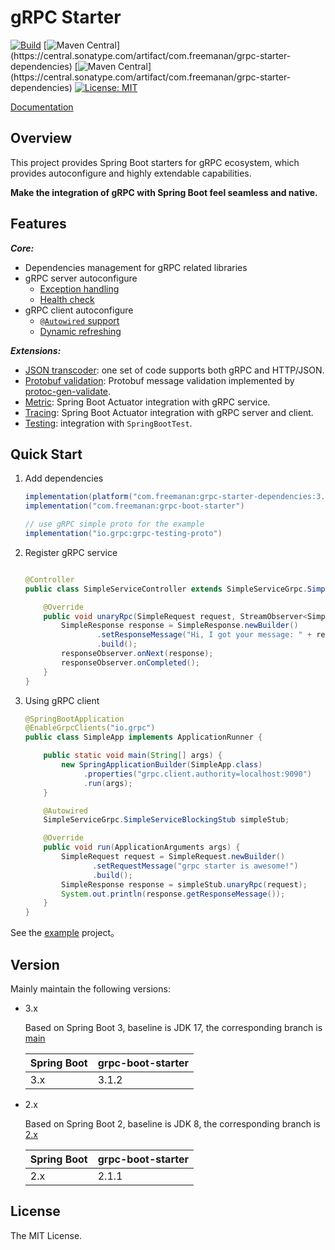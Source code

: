 # gRPC Starter

[![Build](https://img.shields.io/github/actions/workflow/status/DanielLiu1123/grpc-starter/build.yml?branch=main)](https://github.com/DanielLiu1123/grpc-starter/actions)
[![Maven Central](https://img.shields.io/maven-central/v/com.freemanan/grpc-starter-dependencies?versionPrefix=3.)](https://central.sonatype.com/artifact/com.freemanan/grpc-starter-dependencies)
[![Maven Central](https://img.shields.io/maven-central/v/com.freemanan/grpc-starter-dependencies?versionPrefix=2.)](https://central.sonatype.com/artifact/com.freemanan/grpc-starter-dependencies)
[![License: MIT](https://img.shields.io/badge/License-MIT-yellow.svg)](https://opensource.org/licenses/MIT)

[Documentation](https://danielliu1123.github.io/grpc-starter)

## Overview

This project provides Spring Boot starters for gRPC ecosystem, which provides autoconfigure and highly extendable
capabilities.

**Make the integration of gRPC with Spring Boot feel seamless and native.**

## Features

***Core:***

- Dependencies management for gRPC related libraries
- gRPC server autoconfigure
    - [Exception handling](https://danielliu1123.github.io/grpc-starter/#/en-us/server/exception-handling)
    - [Health check](https://danielliu1123.github.io/grpc-starter/#/en-us/server/health-check)
- gRPC client autoconfigure
    - [`@Autowired` support](https://danielliu1123.github.io/grpc-starter/#/en-us/client/onboarding)
    - [Dynamic refreshing](https://danielliu1123.github.io/grpc-starter/#/en-us/client/dynamic-refresh)

***Extensions:***

- [JSON transcoder](https://danielliu1123.github.io/grpc-starter/#/en-us/extension/json-transcoder): one set of code supports both gRPC and HTTP/JSON.
- [Protobuf validation](https://danielliu1123.github.io/grpc-starter/#/en-us/extension/protobuf-validation): Protobuf message validation implemented by [protoc-gen-validate](https://github.com/bufbuild/protoc-gen-validate).
- [Metric](https://danielliu1123.github.io/grpc-starter/#/en-us/extension/metrics): Spring Boot Actuator integration with gRPC service.
- [Tracing](https://danielliu1123.github.io/grpc-starter/#/en-us/extension/tracing): Spring Boot Actuator integration with gRPC server and client.
- [Testing](https://danielliu1123.github.io/grpc-starter/#/en-us/extension/test): integration with `SpringBootTest`.

## Quick Start

1. Add dependencies

    ```groovy
    implementation(platform("com.freemanan:grpc-starter-dependencies:3.1.2"))
    implementation("com.freemanan:grpc-boot-starter")
    
    // use gRPC simple proto for the example
    implementation("io.grpc:grpc-testing-proto")
    ```

2. Register gRPC service

    ```java
    
    @Controller
    public class SimpleServiceController extends SimpleServiceGrpc.SimpleServiceImplBase {
    
        @Override
        public void unaryRpc(SimpleRequest request, StreamObserver<SimpleResponse> responseObserver) {
            SimpleResponse response = SimpleResponse.newBuilder()
                    .setResponseMessage("Hi, I got your message: " + request.getRequestMessage())
                    .build();
            responseObserver.onNext(response);
            responseObserver.onCompleted();
        }
    }
    ```

3. Using gRPC client

   ```java
   @SpringBootApplication
   @EnableGrpcClients("io.grpc")
   public class SimpleApp implements ApplicationRunner {
   
       public static void main(String[] args) {
           new SpringApplicationBuilder(SimpleApp.class)
                .properties("grpc.client.authority=localhost:9090")
                .run(args);
       }
   
       @Autowired
       SimpleServiceGrpc.SimpleServiceBlockingStub simpleStub;
   
       @Override
       public void run(ApplicationArguments args) {
           SimpleRequest request = SimpleRequest.newBuilder()
                  .setRequestMessage("grpc starter is awesome!")
                  .build();
           SimpleResponse response = simpleStub.unaryRpc(request);
           System.out.println(response.getResponseMessage());
       }
   }
   ```

See the [example](examples/simple) project。

## Version

Mainly maintain the following versions:

- 3.x

  Based on Spring Boot 3, baseline is JDK 17, the corresponding branch
  is [main](https://github.com/DanielLiu1123/grpc-starter/)

  | Spring Boot | grpc-boot-starter |
  |-------------|-------------------|
  | 3.x         | 3.1.2             |

- 2.x

  Based on Spring Boot 2, baseline is JDK 8, the corresponding branch
  is [2.x](https://github.com/DanielLiu1123/grpc-starter/tree/2.x)

  | Spring Boot | grpc-boot-starter |
  |-------------|-------------------|
  | 2.x         | 2.1.1             |

## License

The MIT License.
